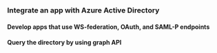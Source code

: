### Integrate an app with Azure Active Directory

#### Develop apps that use WS-federation, OAuth, and SAML-P endpoints
#### Query the directory by using graph API